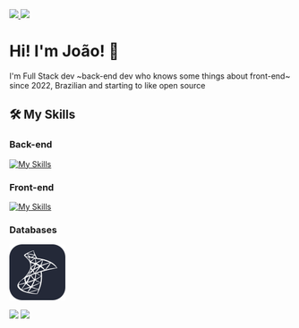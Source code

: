 <div>
  <a target='_blank' href="https://www.linkedin.com/in/jo%C3%A3o-lucas-gomes-25b0a4250/">
    <img src="https://img.shields.io/badge/LinkedIn-0077B5?style=for-the-badge&logo=linkedin&logoColor=white">
  </a>

  <a target='_blank' href="https://instagram.com/jaogomexx">
      <img src="https://img.shields.io/badge/Instagram-E4405F?style=for-the-badge&logo=instagram&logoColor=white">
  </a>
</div>

# Hi! I'm João! 👋

I'm Full Stack dev ~back-end dev who knows some things about front-end~ since 2022, Brazilian and starting to like open source

## 🛠️ My Skills

### Back-end

[![My Skills](https://skillicons.dev/icons?i=cs,dotnet,ts,express,py,django&theme=dark)](https://skillicons.dev)

### Front-end

[![My Skills](https://skillicons.dev/icons?i=js,vue,tailwind,react&theme=dark)](https://skillicons.dev)

### Databases

 ![My Skills](https://github.com/joaolucasgomess/joaolucasgomess/blob/main/sql-server-icon.svg) 

<div>
  <img src="https://github-readme-stats.vercel.app/api?username=joaolucasgomess&show=prs_merged,prs_merged_percentage&show_icons=true&theme=synthwave"/>
  <img width="258px" src="https://github-readme-stats.vercel.app/api/top-langs/?username=joaolucasgomess&theme=synthwave"/>
</div>
